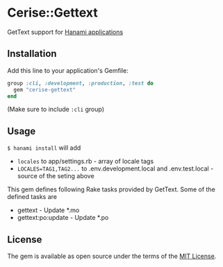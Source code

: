 # Cerise::Gettext

GetText support for [Hanami applications](https://github.com/hanami/hanami)

## Installation

Add this line to your application's Gemfile:

```rb
group :cli, :development, :production, :test do
  gem "cerise-gettext"
end
```

(Make sure to include `:cli` group)

## Usage

`$ hanami install` will add

- `locales` to app/settings.rb - array of locale tags
- `LOCALES=TAG1,TAG2...` to .env.development.local and .env.test.local - source of the seting above

This gem defines following Rake tasks provided by GetText. Some of the defined tasks are

- gettext - Update *.mo
- gettext:po:update - Update *.po

## License

The gem is available as open source under the terms of the [MIT License](https://opensource.org/licenses/MIT).
